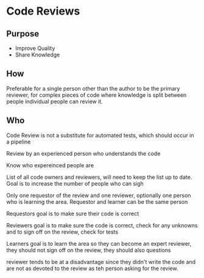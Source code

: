 # Code Reviews

## Purpose

- Improve Quality
- Share Knowledge

## How


Preferable for a single person other than the author to be the primary reviewer, for complex pieces of code where knowledge is split between people individual people can review it.


## Who

Code Review is not a substitute for automated tests, which should occur in a pipeline

Review by an experienced person who understands the code

Know who expereinced people are

List of all code owners and reviewers, will need to keep the list up to date. Goal is to increase the number of people who can sigh

Only one requestor of the review and one reviewer, optionally one person who is learning the area. Requestor and learner can be the same person

Requestors goal is to make sure their code is correct

Reviewers goal is to make sure the code is correct, check for any unknowns and to sign off on the review, check for tests

Learners goal is to learn the area so they can become an expert reviewer, they should not sign off on the review, they should also questions


reviewer tends to be at a disadvantage since they didn't write the code and are not as devoted to the review as teh person asking for the review.